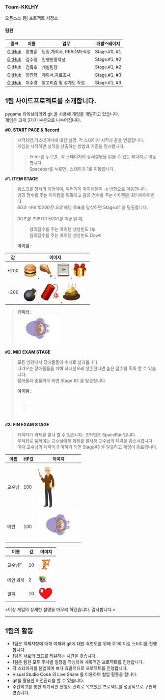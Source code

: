 ### Team-KKLHY
오픈소스 1팀 프로젝트 저장소<br>
#### 팀원

|링크|이름|업무|개발스테이지|
|---|-----|--------------------------|-----------|
| [GitHub](https://github.com/HwangBBang)| 황병훈 | 팀장,계획서, README작성 | Stage.#0, #1 |
| [GitHub](https://github.com/123ksj)| 김수정 | 진행현황작성 | Stage.#1, #2 |
| [GitHub](https://github.com/subsub97)| 김득호 | 개발팀장 | Stage.#1, #2 |
| [GitHub](https://github.com/YangJinHyeok) | 양진혁 | 계획서,자료조사 | Stage.#1, #3 |
| [GitHub](https://github.com/sugyeong-lee) | 이수경 | 알고리즘 및 설계도 작성 | Stage.#1, #3 |

## 1팀 사이드프로젝트를 소개합니다.

pygame 라이브러리와 git 을 사용해 게임을 개발하고 있습니다.<br>
게임은 크게 3가지 부분으로 나누어집니다.<br>

**#0. START PAGE & Record**<br>
> 시작화면,각스테이지에 대한 설명, 각 스테이지 시작과 끝을 연결합니다. <br>
> 게임을 시작하면 성적을 산출하는 방법과 기준을 명시합니다. <br>
>>Enter를 누르면 , 각 스테이지의 상세설명을 읽을 수 있는 페이지로 이동합니다. <br>
>>Spacebar를 누르면 , 스테이지 1로 이동합니다. <br>
>
**#1. ITEM STAGE**<br>
> 횡스크롤 형식의 게임이며, 여러가지 아이템들이  -x 방향으로 이동합니다. <br>
> 양의 점수를 주는 아이템을 획득하고 음의 점수를 주는 아이템은 회피해야하한다. <br>
> *60초 내에 10000점 도달* 해당 목표를 달성하면 Stage.#1 을 탈출합니다. <br><br>
> *30초를 초과* OR *5000점 이상* 일 때, <br> 
>> 양의점수를 주는 아이템 생성빈도 Up<br>
>> 음의점수를 주는 아이템 생성빈도 Down<br>
>
> **아이템 :** <br>

| 값 | 이미지 |
|------|-------------------------|
| +200 | <img src = "아이템/p_it1.png">,<img src = "아이템/p_it2.png">,<img src = "아이템/p_it3.png">,<img src = "아이템/p_it4.png"> |
| -200 | <img src = "아이템/n_it1.png">,<img src = "아이템/n_it2.png">,<img src = "아이템/n_it3.png"> |

> **캐릭터 :** <br>
> <img src = "캐릭터/Step_0_2_4.png">

**#2. MID EXAM STAGE**<br>
> 모든 방향에서 장애물들이 수시로 날라옵니다. <br>
> 다가오는 장애물들을 피해 최대한오래 생존한다면 높은 점수를 획득 할 수 있습니다. <br>
> 장애물과 충돌하게 되면 Stage.#2 을 탈출합니다.<br>
> 
> **아이템 :** <br>
> <img src = "아이템/F.png" width = 10%> <br>

**#3. FIN EXAM STAGE**<br>
> 캐릭터가 과제를 발사 할 수 있습니다. 조작법은 SpaceBar 입니다. <br>
> 무작위로 움직이는 교수님에게 과제를 발사해 교수님의 체력을 감소시킵니다. <br>
> 이때 교수님의 체력이 0 이하가 되면 Stage#3 을 탈출하고 게임이 종료됩니다. <br>

| 이름 | HP값 | 이미지 | 
|------|---------|---------|
| 교수님 | 100 | <img src = "캐릭터/teacher.png"> |
| 메인 | 100 | <img src = "캐릭터/Step_0_2_4.png"> |
 
| 이름 | 값 | 이미지 | 
|------|---------|---------|
| 교수님F | 10 | <img src = "아이템/teacher_F2.png"> |
| 메인 과제 | 2 | <img src = "아이템/weapon.png"> |
| 힐팩 | 10 | <img src = "아이템/heal.png"> |

<이상 게임의 상세한 설명을 마무리 하겠습니다. 감사합니다.> <br>

---
## 1팀의 활동

+ 1팀은 객체지향에 대해 이해와 git에 대한 숙련도를 위해 주1회 이상 스터디를 진행합니다.
+ 1팀은 서로의 코드를 리뷰하는 시간을 갖습니다.
+ 1팀은 팀원 모두 주차별 일정을 작성하여 계획적인 프로젝트를 진행합니다.
+ 각 스테이지를 분업하여 보다 효율적으로 프로젝트를 진행합니다.
+ Visual Studio Code 의 Live Share 를 이용하여 협업 활동을 합니다.
+ git을 활용한 버전관리를 할 수 있습니다.
+ 주간회고를 통한 체계적인 진행도 관리로 목표했던 프로젝트를 성공적으로 구현하였습니다.
